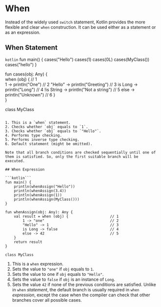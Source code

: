 # When

Instead of the widely used `switch` statement, Kotlin provides the more flexible and clear `when` construction. It can be used either as a statement or as an expression.

## When Statement

```kotlin```
fun main() {
    cases("Hello")
    cases(1)
    cases(0L)
    cases(MyClass())
    cases("hello")
}

fun cases(obj: Any) {                                
    when (obj) {                                     // 1   
        1 -> println("One")                          // 2
        "Hello" -> println("Greeting")               // 3
        is Long -> println("Long")                   // 4
        !is String -> println("Not a string")        // 5
        else -> println("Unknown")                   // 6
    }   
}

class MyClass
```

1. This is a `when` statement. 
2. Checks whether `obj` equals to `1`.
3. Checks whether `obj` equals to `"Hello"`.
4. Performs type checking.
5. Performs inverse type checking.
6. Default statement (might be omitted).

Note that all branch conditions are checked sequentially until one of them is satisfied. So, only the first suitable branch will be executed.   

## When Expression

```kotlin```
fun main() {
    println(whenAssign("Hello"))
    println(whenAssign(3.4))
    println(whenAssign(1))
    println(whenAssign(MyClass()))
}

fun whenAssign(obj: Any): Any {
    val result = when (obj) {                   // 1
        1 -> "one"                              // 2
        "Hello" -> 1                            // 3
        is Long -> false                        // 4
        else -> 42                              // 5
    }
    return result
}

class MyClass
```


1. This is a `when` expression. 
2. Sets the value to `"one"` if `obj` equals to `1`.
3. Sets the value to one if `obj` equals to `"Hello"`.
4. Sets the value to `false` if `obj` is an instance of `Long`.
5. Sets the value `42` if none of the previous conditions are satisfied. Unlike in `when` _statement_, the default branch is usually required in `when` _expression_, except the case when the compiler can check that other branches cover all possible cases.
